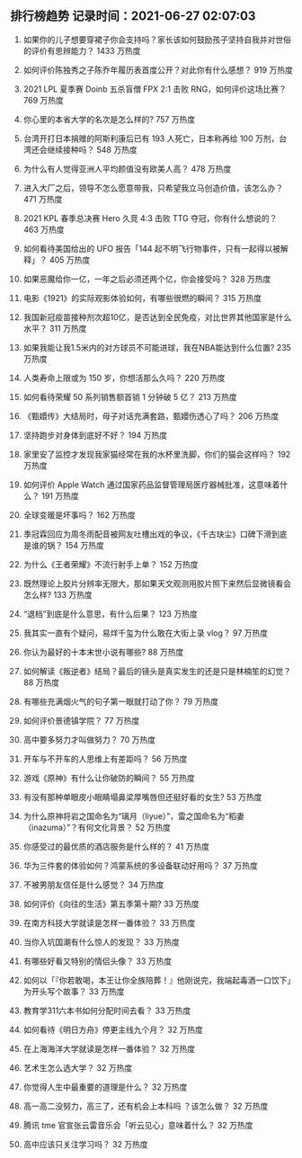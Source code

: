 
## 排行榜趋势 记录时间：2021-06-27 02:07:03
  
  1. 如果你的儿子想要穿裙子你会支持吗？家长该如何鼓励孩子坚持自我并对世俗的评价有思辨能力？ 1433 万热度
    
  2. 如何评价陈独秀之子陈乔年履历表首度公开？对此你有什么感想？ 919 万热度
    
  3. 2021 LPL 夏季赛 Doinb 五杀盲僧 FPX 2:1 击败 RNG，如何评价这场比赛？ 769 万热度
    
  4. 你心里的本省大学的名次是怎么样的? 757 万热度
    
  5. 台湾开打日本捐赠的阿斯利康后已有 193 人死亡，日本称再给 100 万剂，台湾还会继续接种吗？ 548 万热度
    
  6. 为什么有人觉得亚洲人平均颜值没有欧美人高？ 478 万热度
    
  7. 进入大厂之后，领导不怎么愿意带我，只希望我立马创造价值，该怎么办？ 471 万热度
    
  8. 2021 KPL 春季总决赛 Hero 久竞 4:3 击败 TTG 夺冠，你有什么想说的？ 463 万热度
    
  9. 如何看待美国给出的 UFO 报告「144 起不明飞行物事件，只有一起得以被解释」？ 405 万热度
    
  10. 如果恶魔给你一亿，一年之后必须还两个亿，你会接受吗？ 328 万热度
    
  11. 电影《1921》的实际观影体验如何，有哪些很燃的瞬间？ 315 万热度
    
  12. 我国新冠疫苗接种剂次超10亿，是否达到全民免疫，对比世界其他国家是什么水平？ 311 万热度
    
  13. 如果我能让我1.5米内的对方球员不可能进球，我在NBA能达到什么位置? 235 万热度
    
  14. 人类寿命上限或为 150 岁，你想活那么久吗？ 220 万热度
    
  15. 如何看待荣耀 50 系列销售额首销 1 分钟破 5 亿？ 213 万热度
    
  16. 《甄嬛传》大结局时，母子对话充满套路，甄嬛伤透心了吗？ 206 万热度
    
  17. 坚持跑步对身体到底好不好？ 194 万热度
    
  18. 家里安了监控才发现我家猫经常在我的水杯里洗脚，你们的猫会这样吗？ 192 万热度
    
  19. 如何评价 Apple Watch 通过国家药品监督管理局医疗器械批准，这意味着什么？ 191 万热度
    
  20. 全球变暖是坏事吗？ 162 万热度
    
  21. 季冠霖回应为周冬雨配音被网友吐槽出戏的争议，《千古玦尘》口碑下滑到底是谁的锅？ 154 万热度
    
  22. 为什么《王者荣耀》不流行射手上单？ 152 万热度
    
  23. 既然理论上胶片分辨率无限大，那如果天文观测用胶片照下来然后显微镜看会怎么样? 133 万热度
    
  24. “退档”到底是什么意思，有什么后果？ 123 万热度
    
  25. 我其实一直有个疑问，易烊千玺为什么敢在大街上录 vlog？ 97 万热度
    
  26. 你认为最好的十本末世小说有哪些? 88 万热度
    
  27. 如何解读《叛逆者》结局？最后的镜头是真实发生的还是只是林楠笙的幻觉？ 88 万热度
    
  28. 有哪些充满烟火气的句子第一眼就打动了你？ 79 万热度
    
  29. 如何评价景德镇学院？ 77 万热度
    
  30. 高中要多努力才叫做努力？ 70 万热度
    
  31. 开车与不开车的人思维上有差距吗？ 56 万热度
    
  32. 游戏《原神》有什么让你破防的瞬间？ 55 万热度
    
  33. 有没有那种单眼皮小眼睛塌鼻梁厚嘴唇但还挺好看的女生? 53 万热度
    
  34. 为什么原神将岩之国命名为“璃月（liyue）”，雷之国命名为“稻妻（inazuma）”？有何文化背景？ 52 万热度
    
  35. 你感受过的最优质的酒店服务是什么样的？ 41 万热度
    
  36. 华为三件套的体验如何？鸿蒙系统的多设备联动好用吗？ 37 万热度
    
  37. 不被男朋友信任是什么感觉？ 34 万热度
    
  38. 如何评价《向往的生活》第五季第十期? 33 万热度
    
  39. 在南方科技大学就读是怎样一番体验？ 33 万热度
    
  40. 当你入坑国潮有什么惊人的发现？ 33 万热度
    
  41. 有哪些好看又特别的情侣头像？ 33 万热度
    
  42. 如何以「『你若敢喝，本王让你全族陪葬！』他刚说完，我端起毒酒一口饮下」为开头写个故事？ 33 万热度
    
  43. 教育学311六本书如何分配时间去看？ 33 万热度
    
  44. 如何看待《明日方舟》停更主线九个月？ 32 万热度
    
  45. 在上海海洋大学就读是怎样一番体验？ 32 万热度
    
  46. 艺术生怎么选大学？ 32 万热度
    
  47. 你觉得人生中最重要的道理是什么？ 32 万热度
    
  48. 高一高二没努力，高三了，还有机会上本科吗 ？该怎么做？ 32 万热度
    
  49. 腾讯 tme 官宣张云雷音乐会「听云见心」意味着什么？ 32 万热度
    
  50. 高中应该只关注学习吗？ 32 万热度
    